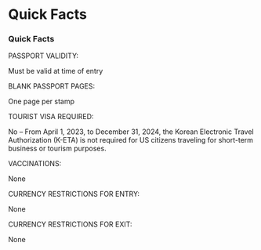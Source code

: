 # Quick Facts

### Quick Facts

PASSPORT VALIDITY:

Must be valid at time of entry

BLANK PASSPORT PAGES:

One page per stamp

TOURIST VISA REQUIRED:

No – From April 1, 2023, to December 31, 2024, the Korean Electronic Travel Authorization (K-ETA) is not required for US citizens traveling for short-term business or tourism purposes.

VACCINATIONS:

None

CURRENCY RESTRICTIONS FOR ENTRY:

None

CURRENCY RESTRICTIONS FOR EXIT:

None